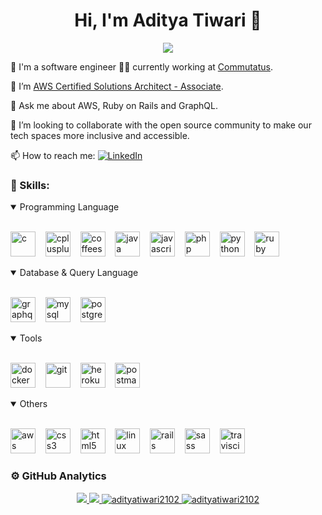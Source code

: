 <h1 align='center'>Hi, I'm Aditya Tiwari 👋</h1>
<p align='center'>
  <img src='https://komarev.com/ghpvc/?username=AdityaTiwari2102'>
</p>

🔭 I'm a software engineer 👨‍💻 currently working at [Commutatus](https://www.commutatus.com/).

🌱 I’m [AWS Certified Solutions Architect - Associate](https://www.credly.com/badges/9c309db7-9da3-449d-87b9-2425c97ff913/public_url).

💬 Ask me about AWS, Ruby on Rails and GraphQL.

👯 I’m looking to collaborate with the open source community to make our tech spaces more inclusive and accessible.

📫 How to reach me: [![LinkedIn](https://img.shields.io/badge/-LinkedIn-%230A66C2?style=for-the-badge&logo=linkedin)](https://www.linkedin.com/in/aditya-tiwari-2102/)

### 🔨 Skills:
<details open>
  <summary>Programming Language</summary>
  <p>
    <br>
    <img src="https://user-images.githubusercontent.com/20839528/212477001-52bcdefc-65fc-4083-b826-0387c7ab2489.png" height="40" alt="c"/>
    &nbsp;&nbsp;
    <img src="https://user-images.githubusercontent.com/20839528/212477422-9d0d61b5-8be7-4a19-817a-aef238feed1d.png" height="40" alt="cplusplus"/>
    &nbsp;&nbsp;
    <img src="https://user-images.githubusercontent.com/20839528/213867712-8d1aa527-3606-4dc1-ad99-c2ebf8340ffd.png" height="40" alt="coffeescript"/>
    &nbsp;&nbsp;
    <img src="https://user-images.githubusercontent.com/20839528/212482557-dc49de15-8015-4f9a-90be-8ff2d1ad321b.png" height="40" alt="java"/>
    &nbsp;&nbsp;
    <img src="https://user-images.githubusercontent.com/20839528/212482801-3fd2baed-6952-4737-91a3-bc9fc888bb14.png" height="40" alt="javascript"/>
    &nbsp;&nbsp;
    <img src="https://user-images.githubusercontent.com/20839528/212484682-96191cbf-3c6f-498d-ae0a-16577e94606e.png" height="40" alt="php"/>
    &nbsp;&nbsp;
    <img src="https://user-images.githubusercontent.com/20839528/212484822-a3a851f6-3b5a-40e4-8ed7-6b76444b5b34.png" height="40" alt="python"/>
    &nbsp;&nbsp;
    <img src="https://user-images.githubusercontent.com/20839528/212485237-60f86c76-4878-4480-ae9f-f4fb175bfc63.png" height="40" alt="ruby"/>
    &nbsp;&nbsp;
  </p>
</details>

<details open>
  <summary>Database & Query Language</summary>
  <p>
    <br>
    <img src="https://user-images.githubusercontent.com/20839528/212482347-2184e1bc-beb4-4d10-8eda-6256eb8f8213.png" height="40" alt="graphql"/>
    &nbsp;&nbsp;
    <img src="https://user-images.githubusercontent.com/20839528/212484643-c66cd601-3acd-4b6a-8cc7-f421b4a1b38e.png" height="40" alt="mysql"/>
    &nbsp;&nbsp;
    <img src="https://user-images.githubusercontent.com/20839528/212484703-60b731c0-28aa-461b-a791-9aa6456a1692.png" height="40" alt="postgresql"/>
    &nbsp;&nbsp;
  </p>
</details>

<details open>
  <summary>Tools</summary>
  <p>
    <br>
    <img src="https://user-images.githubusercontent.com/20839528/212477397-2cfa0095-64ae-47a9-b151-1f2060bda276.png" height="40" alt="docker"/>
    &nbsp;&nbsp;
    <img src="https://user-images.githubusercontent.com/20839528/212482308-0a05dd30-40d1-4199-948b-dfa2d9d4ad07.png" height="40" alt="git"/>
    &nbsp;&nbsp;
    <img src="https://user-images.githubusercontent.com/20839528/212482413-2d90e516-eb89-4ba4-ba00-a40e835dd027.png" height="40" alt="heroku"/>
    &nbsp;&nbsp;
    <img src="https://user-images.githubusercontent.com/20839528/212484765-182c0929-8c14-4815-9f40-0419f6a07f70.png" height="40" alt="postman"/>
    &nbsp;&nbsp;
  </p>
</details>

<details open>
  <summary>Others</summary>
  <p>
    <br>
    <img src="https://user-images.githubusercontent.com/20839528/212481868-0aec9bce-176e-46a3-becc-6070dd79c19d.png" height="40" alt="aws"/>
    &nbsp;&nbsp;
    <img src="https://user-images.githubusercontent.com/20839528/212477118-9123cfcd-9c04-4b36-855b-5656d89f0dda.png" height="40" alt="css3"/>
    &nbsp;&nbsp;
    <img src="https://user-images.githubusercontent.com/20839528/212482506-69e7fa8d-2a65-4a6c-a38d-d3facd01059d.png" height="40" alt="html5"/>
    &nbsp;&nbsp;
    <img src="https://user-images.githubusercontent.com/20839528/212482861-e5239036-a958-44f7-9cc2-5ccd1a41e227.png" height="40" alt="linux"/>
    &nbsp;&nbsp;
    <img src="https://user-images.githubusercontent.com/20839528/212484878-3b2970d9-f594-4167-ab19-2eec641abac4.png" height="40" alt="rails"/>
    &nbsp;&nbsp;
    <img src="https://user-images.githubusercontent.com/20839528/212485339-977e924d-6e9b-4d93-9e82-54075f4b6346.png" height="40" alt="sass"/>
    &nbsp;&nbsp;
    <img src="https://user-images.githubusercontent.com/20839528/212485482-fe7b313c-b523-4337-af69-77e5caa81bf7.png" height="40" alt="travisci"/>
  </p>
</details>

### ⚙️ GitHub Analytics

<p align="center">
  <a href="https://github.com/AdityaTiwari2102">
    <img src='https://github-readme-stats-mango.vercel.app/api?username=AdityaTiwari2102&count_private=true&include_all_commits=true&show_icons=true&theme=dark&locale=en'/>
    <img src='https://github-readme-stats-eight-theta.vercel.app/api/top-langs/?username=AdityaTiwari2102&theme=dark&layout=compact&locale=en'/>
    <img src="https://github-readme-streak-stats.herokuapp.com/?user=adityatiwari2102&theme=dark" alt="adityatiwari2102" />
    <img src='https://github-profile-trophy.vercel.app/?username=AdityaTiwari2102&theme=juicyfresh&column=7' alt="adityatiwari2102" />
  </a>
</p>

